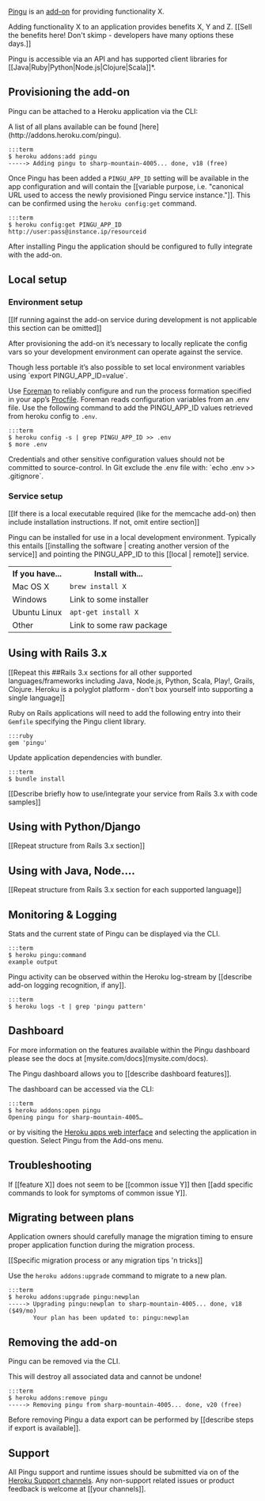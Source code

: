 [Pingu](http://addons.heroku.com/pingu) is an [add-on](http://addons.heroku.com) for providing functionality X.

Adding functionality X to an application provides benefits X, Y and Z. [[Sell the benefits here! Don't skimp - developers have many options these days.]]

Pingu is accessible via an API and has supported client libraries for [[Java|Ruby|Python|Node.js|Clojure|Scala]]*.

## Provisioning the add-on

Pingu can be attached to a Heroku application via the  CLI:

<div class="callout" markdown="1">
A list of all plans available can be found [here](http://addons.heroku.com/pingu).
</div>

    :::term
    $ heroku addons:add pingu
    -----> Adding pingu to sharp-mountain-4005... done, v18 (free)

Once Pingu has been added a `PINGU_APP_ID` setting will be available in the app configuration and will contain the [[variable purpose, i.e. "canonical URL used to access the newly provisioned Pingu service instance."]]. This can be confirmed using the `heroku config:get` command.

    :::term
    $ heroku config:get PINGU_APP_ID
    http://user:pass@instance.ip/resourceid

After installing Pingu the application should be configured to fully integrate with the add-on.

## Local setup

### Environment setup

[[If running against the add-on service during development is not applicable this section can be omitted]]

After provisioning the add-on it’s necessary to locally replicate the config vars so your development environment can operate against the service.

<div class="callout" markdown="1">
Though less portable it’s also possible to set local environment variables using `export PINGU_APP_ID=value`.
</div>

Use [Foreman](config-vars#local_setup) to reliably configure and run the process formation specified in your app’s [Procfile](procfile). Foreman reads configuration variables from an .env file. Use the following command to add the PINGU_APP_ID values retrieved from heroku config to `.env`.

    :::term
    $ heroku config -s | grep PINGU_APP_ID >> .env
    $ more .env

<p class="warning" markdown="1">
Credentials and other sensitive configuration values should not be committed to source-control. In Git exclude the .env file with: `echo .env >> .gitignore`.
</p>

### Service setup

[[If there is a local executable required (like for the memcache add-on) then include installation instructions. If not, omit entire section]]

Pingu can be installed for use in a local development  environment.  Typically this entails [[installing the software | creating another version of the service]] and pointing the PINGU_APP_ID to this [[local | remote]] service.

<table>
  <tr>
    <th>If you have...</th>
    <th>Install with...</th>
  </tr>
  <tr>
    <td>Mac OS X</td>
    <td style="text-align: left"><code>brew install X</code></td>
  </tr>
  <tr>
    <td>Windows</td>
    <td style="text-align: left">Link to some installer</td>
  </tr>
  <tr>
    <td>Ubuntu Linux</td>
    <td style="text-align: left"><code>apt-get install X</code></td>
  </tr>
  <tr>
    <td>Other</td>
    <td style="text-align: left">Link to some raw package</td>
  </tr>
</table>

## Using with Rails 3.x

[[Repeat this ##Rails 3.x sections for all other supported languages/frameworks including Java, Node.js, Python, Scala, Play!, Grails, Clojure. Heroku is a polyglot platform - don't box yourself into supporting a single language]]

Ruby on Rails applications will need to add the following entry into their `Gemfile` specifying the Pingu client library.

    :::ruby
    gem 'pingu'

Update application dependencies with bundler.

    :::term
    $ bundle install

[[Describe briefly how to use/integrate your service from Rails 3.x with code samples]]

## Using with Python/Django

[[Repeat structure from Rails 3.x section]]

## Using with Java, Node....

[[Repeat structure from Rails 3.x section for each supported language]]

## Monitoring & Logging

Stats and the current state of Pingu can be displayed via the CLI.

    :::term
    $ heroku pingu:command
    example output

Pingu activity can be observed within the Heroku log-stream by [[describe add-on logging recognition, if any]].

    :::term
    $ heroku logs -t | grep 'pingu pattern'

## Dashboard

<div class="callout" markdown="1">
For more information on the features available within the Pingu dashboard please see the docs at [mysite.com/docs](mysite.com/docs).
</div>

The Pingu dashboard allows you to [[describe dashboard features]].

The dashboard can be accessed via the CLI:

    :::term
    $ heroku addons:open pingu
    Opening pingu for sharp-mountain-4005…

or by visiting the [Heroku apps web interface](http://heroku.com/myapps) and selecting the application in question. Select Pingu from the Add-ons menu.

## Troubleshooting

If [[feature X]] does not seem to be [[common issue Y]] then 
[[add specific commands to look for symptoms of common issue Y]].

## Migrating between plans

<div class="note" markdown="1">Application owners should carefully manage the migration timing to ensure proper application function during the migration process.</div>

[[Specific migration process or any migration tips 'n tricks]]

Use the `heroku addons:upgrade` command to migrate to a new plan.

    :::term
    $ heroku addons:upgrade pingu:newplan
    -----> Upgrading pingu:newplan to sharp-mountain-4005... done, v18 ($49/mo)
           Your plan has been updated to: pingu:newplan

## Removing the add-on

Pingu can be removed via the  CLI.

<div class="warning" markdown="1">This will destroy all associated data and cannot be undone!</div>

    :::term
    $ heroku addons:remove pingu
    -----> Removing pingu from sharp-mountain-4005... done, v20 (free)

Before removing Pingu a data export can be performed by [[describe steps if export is available]].

## Support

All Pingu support and runtime issues should be submitted via on of the [Heroku Support channels](support-channels). Any non-support related issues or product feedback is welcome at [[your channels]].